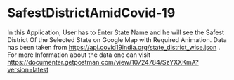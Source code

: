 # SafestDistrictAmidCovid-19
In this Application, User has to Enter State Name and he will see the Safest District Of the Selected State on Google Map with Required Animation.
Data has been taken from https://api.covid19india.org/state_district_wise.json . For more Information about the data one can visit https://documenter.getpostman.com/view/10724784/SzYXXKmA?version=latest
